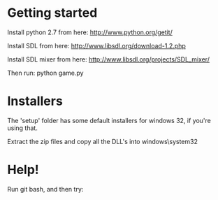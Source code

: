 Getting started
==

Install python 2.7 from here:
http://www.python.org/getit/

Install SDL from here:
http://www.libsdl.org/download-1.2.php

Install SDL mixer from here:
http://www.libsdl.org/projects/SDL_mixer/

Then run:
python game.py

Installers
==
The 'setup' folder has some default installers for windows 32, 
if you're using that.

Extract the zip files and copy all the DLL's into windows\system32

Help!
==

Run git bash, and then try:
